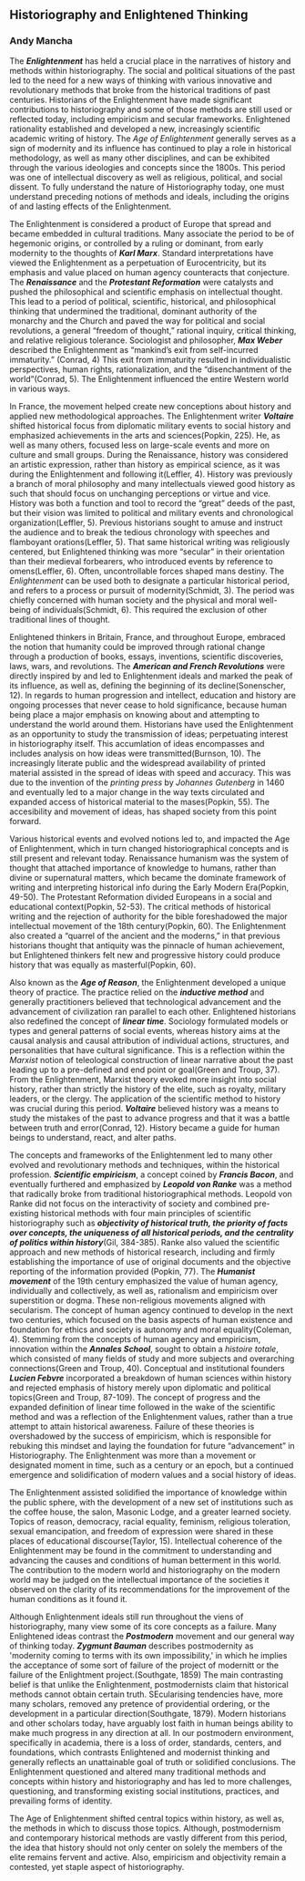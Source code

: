 ## Historiography and Enlightened Thinking

### Andy Mancha

   The **_Enlightenment_** has held a crucial place in the narratives of history and methods within historiography. The social and political situations of the past led to the need for a new ways of thinking with various innovative and revolutionary methods that broke from the historical traditions of past centuries. Historians of the Enlightenment have made significant contributions to historiography and some of those methods are still used or reflected today, including empiricism and secular frameworks. Enlightened rationality established and developed a new, increasingly scientific academic writing of history. The *Age of Enlightenment* generally serves as a sign of modernity and its influence has continued to play a role in historical methodology, as well as many other disciplines, and can be exhibited through the various ideologies and concepts since the 1800s. This period was one of intellectual discovery as well as religious, political, and social dissent. To fully understand the nature of Historiography today, one must understand preceding notions of methods and ideals, including the origins of and lasting effects of the Enlightenment. 

 
 The Enlightenment is considered a product of Europe that spread and became embedded in cultural traditions. Many associate the period to be of hegemonic origins, or controlled by a ruling or dominant, from early modernity to the thoughts of **_Karl Marx_**. Standard interpretations have viewed the Enlightenment as a perpetuation of Eurocentricity, but its emphasis and value placed on human agency counteracts that conjecture. The **_Renaissance_** and the **_Protestant Reformation_** were catalysts and pushed the philosophical and scientific emphasis on intellectual thought. This lead to a period of political, scientific, historical, and philosophical thinking that undermined the traditional, dominant authority of the monarchy and the Church and paved the way for political and social revolutions, a general “freedom of thought,” rational inquiry, critical thinking, and relative religious tolerance. Sociologist and philosopher, **_Max Weber_** described the Enlightenment as “mankind’s exit from self-incurred immaturity.” (Conrad, 4) This exit from immaturity resulted in individualistic perspectives, human rights, rationalization, and the “disenchantment of the world”(Conrad, 5). The Enlightenment influenced the entire Western world in various ways.

  
  In France, the movement helped create new conceptions about history and applied new methodological approaches. The Enlightenment writer **_Voltaire_** shifted historical focus from diplomatic military events to social history and emphasized achievements in the arts and sciences(Popkin, 225). He, as well as many others, focused less on large-scale events and more on culture and small groups. During the Renaissance, history was considered an artistic expression, rather than history as empirical science, as it was during the Enlightenment and following it(Leffler, 4). History was previously a branch of moral philosophy and many intellectuals viewed good history as such that should focus on unchanging perceptions or virtue and vice.  History was both a function and tool to record the “great” deeds of the past, but their vision was limited to political and military events and chronological organization(Leffler, 5). Previous historians sought to amuse and instruct the audience and to break the tedious chronology with speeches and flamboyant orations(Leffler, 5). That same historical writing was religiously centered, but Enlightened thinking was more “secular” in their orientation than their medieval forbearers, who introduced events by reference to omens(Leffler, 6). Often, uncontrollable forces shaped mans destiny. The *Enlightenment* can be used both to designate a particular historical period, and refers to a process or pursuit of modernity(Schmidt, 3). The period was chiefly concerned with human society and the physical and moral well-being of individuals(Schmidt, 6). This required the exclusion of other traditional lines of thought.
   
   Enlightened thinkers in Britain, France, and throughout Europe, embraced the notion that humanity could be improved through rational change through a production of books, essays, inventions, scientific discoveries, laws, wars, and revolutions. The **_American and French Revolutions_** were directly inspired by and led to Enlightenment ideals and marked the peak of its influence, as well as, defining the beginning of its decline(Sonenscher, 12). In regards to human progression and intellect, education and history are ongoing processes that never cease to hold significance, because human being place a major emphasis on knowing about and attempting to understand the world around them. Historians have used the Enlightenment as an opportunity to study the transmission of ideas; perpetuating interest in historiography itself. This accumlation of ideas encompasses and includes analysis on how ideas were transmitted(Burnson, 10). The increasingly literate public and the widespread availability of printed material assisted in the spread of ideas with speed and accuracy. This was due to the invention of the *printing press* by *Johannes Gutenberg* in 1460 and eventually led to a major change in the way texts circulated and expanded access of historical material to the mases(Popkin, 55). The accesibility and movement of ideas, has shaped society from this point forward.

  
  Various historical events and evolved notions led to, and impacted the Age of Enlightenment, which in turn changed historiographical concepts and is still present and relevant today. Renaissance humanism was the system of thought that attached importance of knowledge to humans, rather than divine or supernatural matters, which became the dominate framework of writing and interpreting historical info during the Early Modern Era(Popkin, 49-50). The Protestant Reformation divided Europeans in a social and educational context(Popkin, 52-53). The critical methods of historical writing and the rejection of authority for the bible foreshadowed the major intellectual movement of the 18th century(Popkin, 60). The Enlightenment also created a “quarrel of the ancient and the moderns,” in that previous historians thought that antiquity was the pinnacle of human achievement, but Enlightened thinkers felt new and progressive history could produce history that was equally as masterful(Popkin, 60).

  
  Also known as the **_Age of Reason_**, the Enlightenment developed a unique theory of practice. The practice relied on the **_inductive method_** and generally practitioners believed that technological advancement and the advancement of civilization ran parallel to each other. Enlightened historians also redefined the concept of **_linear time_**. Sociology formulated models or types and general patterns of social events, whereas history aims at the causal analysis and causal attribution of individual actions, structures, and personalities that have cultural significance. This is a reflection within the *Marxist* notion of teleological construction of linear narrative about the past leading up to a pre-defined and end point or goal(Green and Troup, 37). From the Enlightenment, Marxist theory evoked more insight into social history, rather than strictly the history of the elite, such as royalty, military leaders, or the clergy. The application of the scientific method to history was crucial during this period. **_Voltaire_** believed history was a means to study the mistakes of the past to advance progress and that it was a battle between truth and error(Conrad, 12). History became a guide for human beings to understand, react, and alter paths.

   
   The concepts and frameworks of the Enlightenment led to many other evolved and revolutionary methods and techniques, within the historical profession. **_Scientific empiricism_**, a concept coined by **_Francis Bacon_**, and eventually furthered and emphasized by **_Leopold von Ranke_** was a method that radically broke from traditional historiographical methods. Leopold von Ranke did not focus on the interactivity of society and combined pre-existing historical methods with four main principles of scientific historiography such as **_objectivity of historical truth, the priority of facts over concepts, the uniqueness of all historical periods, and the centrality of politics within history_**(Gil, 384-385). Ranke also valued the scientific approach and new methods of historical research, including and firmly establishing the importance of use of original documents and the objective reporting of the information provided (Popkin, 77). The **_Humanist movement_** of the 19th century emphasized the value of human agency, individually and collectively, as well as, rationalism and empiricism over superstition or dogma. These non-religious movements aligned with secularism. The concept of human agency continued to develop in the next two centuries, which focused on the basis aspects of human existence and foundation for ethics and society is autonomy and moral equality(Coleman, 4). Stemming from the concepts of human agency and empiricism, innovation within the **_Annales School_**, sought to obtain a *histoire totale*, which consisted of many fields of study and more subjects and overarching connections(Green and Troup, 40). Conceptual and institutional founders **_Lucien Febvre_** incorporated a breakdown of human sciences within history and rejected emphasis of history merely upon diplomatic and political topics(Green and Troup, 87-109). The concept of progress and the expanded definition of linear time followed in the wake of the scientific method and was a reflection of the Enlightenment values, rather than a true attempt to attain historical awareness. Failure of these theories is overshadowed by the success of empiricism, which is responsible for rebuking this mindset and laying the foundation for future “advancement” in Historiography. The Enlightenment was more than a movement or designated moment in time, such as a century or an epoch, but a continued emergence and solidification of modern values and a social history of ideas. 

   
   The Enlightenment assisted solidified the importance of knowledge within the public sphere, with the development of a new set of institutions such as the coffee house, the salon, Masonic Lodge, and a greater learned society. Topics of reason, democracy, racial equality, feminism, religious toleration, sexual emancipation, and freedom of expression were shared in these places of educational discourse(Taylor, 15). Intellectual coherence of the Enlightenment may be found in the commitment to understanding and advancing the causes and conditions of human betterment in this world. The contribution to the modern world and historiography on the modern world may be judged on the intellectual importance of the societies it observed on the clarity of its recommendations for the improvement of the human conditions as it found it. 

   Although Enlightenment ideals still run throughout the viens of historiography, many view some of its core concepts as a failure. Many Enlightened ideas contrast the **_Postmodern_** movement and our general way of thinking today. **_Zygmunt Bauman_** describes postmodernity as 'modernity coming to terms with its own impossibility,' in which he implies the acceptance of some sort of failure of the project of modernitt or the failure of the Enlightment project.(Southgate, 1859) The main contrasting belief is that unlike the Enlightenment, postmodernists claim that historical methods cannot obtain certain truth. SEcularising tendencies have, more many scholars, removed any pretence of providential ordering, or the development in a particular direction(Southgate, 1879). Modern historians and other scholars today, have arguably lost faith in human beings ability to make much progress in any direction at all. In our postmodern environment, specifically in academia, there is a loss of order, standards, centers, and foundations, which contrasts Enlightened and modernist thinking and generally reflects an unattainable goal of truth or solidified conclusions. The Enlightenment questioned and altered many traditional methods and concepts within history and historiography and has led to more challenges, questioning, and transforming existing social institutions, practices, and prevailing forms of identity. 
  
  The Age of Enlightenment shifted central topics within history, as well as, the methods in which to discuss those topics. Although, postmodernism and contemporary historical methods are vastly different from this period, the idea that history should not only center on solely the members of the elite remains fervent and active. Also, empiricism and objectivity remain a contested, yet staple aspect of historiography. 
